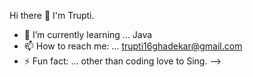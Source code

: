 Hi there 👋
I'm Trupti.

- 🌱 I’m currently learning ... Java
- 📫 How to reach me: ... trupti16ghadekar@gmail.com
- ⚡ Fun fact: ... other than coding love to Sing.
-->
